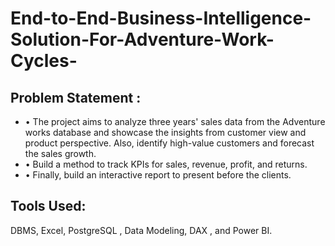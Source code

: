 # End-to-End-Business-Intelligence-Solution-For-Adventure-Work-Cycles-

## Problem Statement : 

- •	The project aims to analyze three years' sales data from the Adventure works database and showcase the insights from customer view and product perspective. Also, identify high-value customers and forecast the sales growth.
- •	Build a method to track KPIs for sales, revenue, profit, and returns.
- •	Finally, build an interactive report to present before the clients.


## Tools Used:
DBMS, Excel, PostgreSQL , Data Modeling, DAX , and Power BI.
